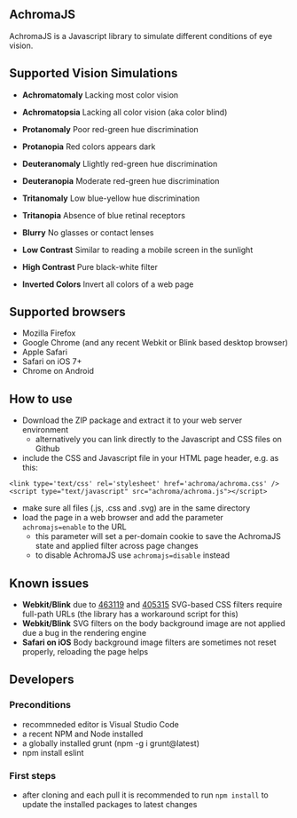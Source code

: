 ## AchromaJS

AchromaJS is a Javascript library to simulate different conditions of eye vision.

## Supported Vision Simulations

* **Achromatomaly** Lacking most color vision
* **Achromatopsia** Lacking all color vision (aka color blind)
* **Protanomaly** Poor red-green hue discrimination
* **Protanopia** Red colors appears dark
* **Deuteranomaly** Llightly red-green hue discrimination
* **Deuteranopia** Moderate red-green hue discrimination
* **Tritanomaly** Low blue-yellow hue discrimination
* **Tritanopia** Absence of blue retinal receptors

* **Blurry** No glasses or contact lenses
* **Low Contrast** Similar to reading a mobile screen in the sunlight
* **High Contrast** Pure black-white filter
* **Inverted Colors** Invert all colors of a web page

## Supported browsers

* Mozilla Firefox
* Google Chrome (and any recent Webkit or Blink based desktop browser)
* Apple Safari
* Safari on iOS 7+
* Chrome on Android

## How to use

* Download the ZIP package and extract it to your web server environment
  * alternatively you can link directly to the Javascript and CSS files on Github
* include the CSS and Javascript file in your HTML page header, e.g. as this:

```
<link type='text/css' rel='stylesheet' href='achroma/achroma.css' />
<script type="text/javascript" src="achroma/achroma.js"></script>
```
	
* make sure all files (.js, .css and .svg) are in the same directory
* load the page in a web browser and add the parameter `achromajs=enable` to the URL
  * this parameter will set a per-domain cookie to save the AchromaJS state and applied filter across page changes
  * to disable AchromaJS use `achromajs=disable` instead

## Known issues

* **Webkit/Blink** due to [463119](https://code.google.com/p/chromium/issues/detail?id=463119) and [405315](https://code.google.com/p/chromium/issues/detail?id=405315) SVG-based CSS filters require full-path URLs (the library has a workaround script for this)  
* **Webkit/Blink** SVG filters on the body background image are not applied due a bug in the rendering engine 
* **Safari on iOS** Body background image filters are sometimes not reset properly, reloading the page helps

## Developers

### Preconditions

- recommneded editor is Visual Studio Code
- a recent NPM and Node installed
- a globally installed grunt (npm -g i  grunt@latest)
- npm install eslint

### First steps

- after cloning and each pull it is recommended to run `npm install` to update the installed packages to latest changes